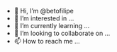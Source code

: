 - 👋 Hi, I’m @betofilipe
- 👀 I’m interested in ...
- 🌱 I’m currently learning ...
- 💞️ I’m looking to collaborate on ...
- 📫 How to reach me ...

<!---
betofilipe/betofilipe is a ✨ special ✨ repository because its `README.md` (this file) appears on your GitHub profile.
You can click the Preview link to take a look at your changes.
--->
